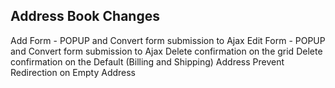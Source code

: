 ## Address Book Changes

Add Form - POPUP and Convert form submission to Ajax
Edit Form - POPUP and Convert form submission to Ajax
Delete confirmation on the grid
Delete confirmation on the Default (Billing and Shipping) Address
Prevent Redirection on Empty Address
